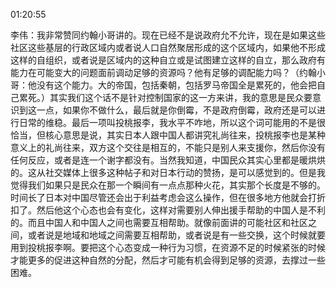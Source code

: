 01:20:55

李伟：我非常赞同约翰小哥讲的。现在已经不是说政府允不允许，现在是如果这些社区这些基层的行政区域内或者说人口自然聚居形成的这个区域内，如果他不形成这样的自组织，或者说是区域内的这种自立或是试图建立这样的自立，那么政府有能力在可能变大的问题面前调动足够的资源吗？他有足够的调配能力吗？（约翰小哥：他没有这个能力。大的帝国，包括秦朝，包括罗马帝国全是累死的，他会把自己累死。）其实我们这个话不是针对控制国家的这一方来讲，我的意思是民众要意识到这一点，如果你不做什么，最后就是你倒霉，不是政府倒霉，政府还是可以进行日常的维稳。最后一项叫投桃报李，我水平不咋地，所以这个词可能用的不是很恰当，但核心意思是说，其实日本人跟中国人都讲究礼尚往来，投桃报李也是某种意义上的礼尚往来，双方这个交往是相互的，不能只是别人来支援你，然后你没有任何反应，或者是连一个谢字都没有。当然我知道，中国民众其实心里都是暖烘烘的。这从社交媒体上很多这种帖子和对日本行动的赞扬，是可以感觉到的。但是我觉得我们如果只是民众在那一个瞬间有一点点那种火花，其实那个长度是不够的。时间长了日本对中国尽管还会出于利益考虑会这么操作，但在很多地方他就会打折扣了。然后他这个心态也会有变化，这样对需要别人伸出援手帮助的中国人是不利的。而且中国人和中国人之间也需要互相帮助。就像前面讲的可能社区和社区之间，或者说是地域和地域之间需要互相帮助，或者说是有一些交换，这个时候就要用到投桃报李啊。要把这个心态变成一种行为习惯，在资源不足的时候紧张的时候才能更多的促进这种自然的分配，然后才可能有机会得到足够的资源，去撑过一些困难。